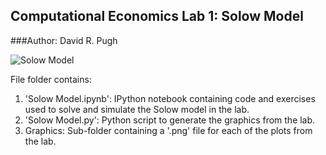 Computational Economics Lab 1: Solow Model
------------------------------------------

###Author: David R. Pugh

![Solow Model](https://github.com/davidrpugh/pyeconomics/raw/master/notebooks/Solow/Graphics/Solow-Model-Diagram.png)

File folder contains:

1.   'Solow Model.ipynb': IPython notebook containing code and exercises
     used to solve and simulate the Solow model in the lab.
2.   'Solow Model.py': Python script to generate the graphics from the
     lab.
3.   Graphics: Sub-folder containing a '.png' file for each of the
     plots from the lab.  
